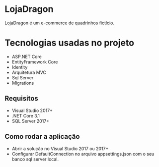 # LojaDragon

LojaDragon é um e-commerce de quadrinhos fictício.

# Tecnologias usadas no projeto 

* ASP.NET Core
* EntityFramework Core
* Identity
* Arquitetura MVC
* Sql Server
* Migrations

## Requisitos

* Visual Studio 2017+
* .NET Core 3.1
* SQL Server 2017+

## Como rodar a aplicação

* Abrir a solução no Visual Studio 2017 ou 2017+
* Configurar DefaultConnection no arquivo appsettings.json com o seu banco sql server local.
